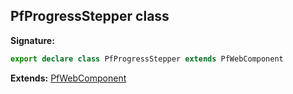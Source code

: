 ## PfProgressStepper class

**Signature:**

```typescript
export declare class PfProgressStepper extends PfWebComponent 
```
**Extends:** [PfWebComponent](./pfwebcomponent)


